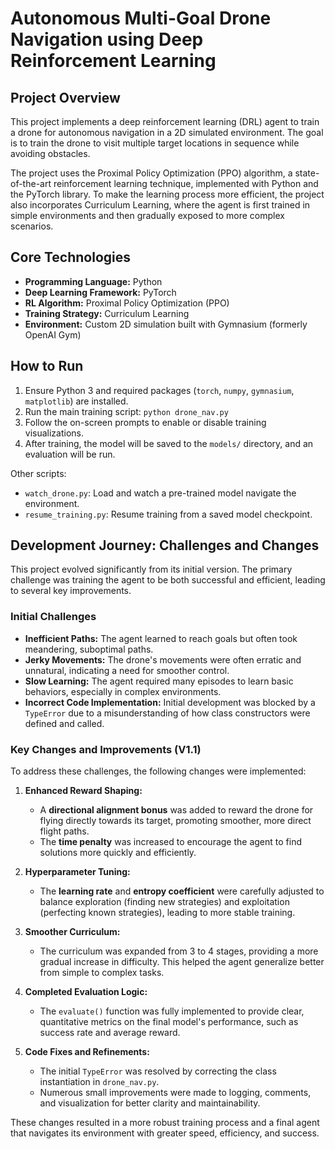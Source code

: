 # Autonomous Multi-Goal Drone Navigation using Deep Reinforcement Learning

## Project Overview

This project implements a deep reinforcement learning (DRL) agent to train a drone for autonomous navigation in a 2D simulated environment. The goal is to train the drone to visit multiple target locations in sequence while avoiding obstacles.

The project uses the Proximal Policy Optimization (PPO) algorithm, a state-of-the-art reinforcement learning technique, implemented with Python and the PyTorch library. To make the learning process more efficient, the project also incorporates Curriculum Learning, where the agent is first trained in simple environments and then gradually exposed to more complex scenarios.

## Core Technologies

- **Programming Language:** Python
- **Deep Learning Framework:** PyTorch
- **RL Algorithm:** Proximal Policy Optimization (PPO)
- **Training Strategy:** Curriculum Learning
- **Environment:** Custom 2D simulation built with Gymnasium (formerly OpenAI Gym)

## How to Run

1. Ensure Python 3 and required packages (`torch`, `numpy`, `gymnasium`, `matplotlib`) are installed.
2. Run the main training script:
   `python drone_nav.py`
3. Follow the on-screen prompts to enable or disable training visualizations.
4. After training, the model will be saved to the `models/` directory, and an evaluation will be run.

Other scripts:
- `watch_drone.py`: Load and watch a pre-trained model navigate the environment.
- `resume_training.py`: Resume training from a saved model checkpoint.

## Development Journey: Challenges and Changes

This project evolved significantly from its initial version. The primary challenge was training the agent to be both successful and efficient, leading to several key improvements.

### Initial Challenges

- **Inefficient Paths:** The agent learned to reach goals but often took meandering, suboptimal paths.
- **Jerky Movements:** The drone's movements were often erratic and unnatural, indicating a need for smoother control.
- **Slow Learning:** The agent required many episodes to learn basic behaviors, especially in complex environments.
- **Incorrect Code Implementation:** Initial development was blocked by a `TypeError` due to a misunderstanding of how class constructors were defined and called.

### Key Changes and Improvements (V1.1)

To address these challenges, the following changes were implemented:

1.  **Enhanced Reward Shaping:**
    - A **directional alignment bonus** was added to reward the drone for flying directly towards its target, promoting smoother, more direct flight paths.
    - The **time penalty** was increased to encourage the agent to find solutions more quickly and efficiently.

2.  **Hyperparameter Tuning:**
    - The **learning rate** and **entropy coefficient** were carefully adjusted to balance exploration (finding new strategies) and exploitation (perfecting known strategies), leading to more stable training.

3.  **Smoother Curriculum:**
    - The curriculum was expanded from 3 to 4 stages, providing a more gradual increase in difficulty. This helped the agent generalize better from simple to complex tasks.

4.  **Completed Evaluation Logic:**
    - The `evaluate()` function was fully implemented to provide clear, quantitative metrics on the final model's performance, such as success rate and average reward.

5.  **Code Fixes and Refinements:**
    - The initial `TypeError` was resolved by correcting the class instantiation in `drone_nav.py`.
    - Numerous small improvements were made to logging, comments, and visualization for better clarity and maintainability.

These changes resulted in a more robust training process and a final agent that navigates its environment with greater speed, efficiency, and success.

